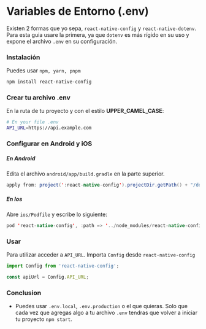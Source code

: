 # Variables de Entorno (.env)

Existen 2 formas que yo sepa, `react-native-config` y `react-native-dotenv`. Para esta guia usare la primera, ya que `dotenv` es más rígido en su uso y expone el archivo `.env` en su configuración.

### Instalación

Puedes usar `npm, yarn, pnpm`

```bash
npm install react-native-config
```

### Crear tu archivo .env

En la ruta de tu proyecto y con el estilo **UPPER_CAMEL_CASE**:

```bash
# En your file .env
API_URL=https://api.example.com
```

### Configurar en Android y iOS

##### En Android

Edita el archivo `android/app/build.gradle` en la parte superior.

```java
apply from: project(':react-native-config').projectDir.getPath() + "/dotenv.gradle"
```

##### En Ios

Abre `ios/Podfile` y escribe lo siguiente:

```java
pod 'react-native-config', :path => '../node_modules/react-native-config'
```

### Usar

Para utilizar acceder a `API_URL`. Importa `Config` desde `react-native-config`

```typescript
import Config from 'react-native-config';

const apiUrl = Config.API_URL;
```

### Conclusion

- Puedes usar `.env.local`, `.env.production` o el que quieras. Solo que cada vez que agregas algo a tu archivo `.env` tendras que volver a iniciar tu proyecto `npm start`.
